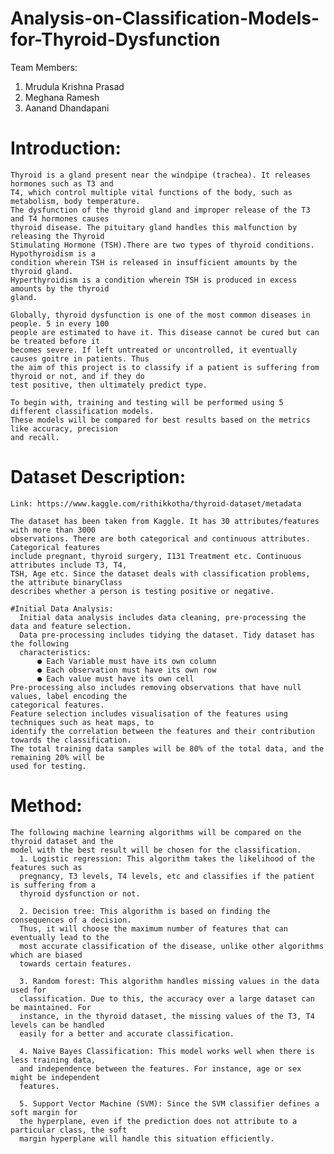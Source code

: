 # Analysis-on-Classification-Models-for-Thyroid-Dysfunction

Team Members:
  1. Mrudula Krishna Prasad
  2. Meghana Ramesh
  3. Aanand Dhandapani

# Introduction:
    Thyroid is a gland present near the windpipe (trachea). It releases hormones such as T3 and
    T4, which control multiple vital functions of the body, such as metabolism, body temperature.
    The dysfunction of the thyroid gland and improper release of the T3 and T4 hormones causes
    thyroid disease. The pituitary gland handles this malfunction by releasing the Thyroid
    Stimulating Hormone (TSH).There are two types of thyroid conditions. Hypothyroidism is a
    condition wherein TSH is released in insufficient amounts by the thyroid gland.
    Hyperthyroidism is a condition wherein TSH is produced in excess amounts by the thyroid
    gland.
    
    Globally, thyroid dysfunction is one of the most common diseases in people. 5 in every 100
    people are estimated to have it. This disease cannot be cured but can be treated before it
    becomes severe. If left untreated or uncontrolled, it eventually causes goitre in patients. Thus
    the aim of this project is to classify if a patient is suffering from thyroid or not, and if they do
    test positive, then ultimately predict type.
    
    To begin with, training and testing will be performed using 5 different classification models.
    These models will be compared for best results based on the metrics like accuracy, precision
    and recall.
    
# Dataset Description:
    Link: https://www.kaggle.com/rithikkotha/thyroid-dataset/metadata
    
    The dataset has been taken from Kaggle. It has 30 attributes/features with more than 3000
    observations. There are both categorical and continuous attributes. Categorical features
    include pregnant, thyroid surgery, I131 Treatment etc. Continuous attributes include T3, T4,
    TSH, Age etc. Since the dataset deals with classification problems, the attribute binaryClass
    describes whether a person is testing positive or negative.
    
    #Initial Data Analysis:
      Initial data analysis includes data cleaning, pre-processing the data and feature selection.
      Data pre-processing includes tidying the dataset. Tidy dataset has the following
      characteristics:
          ● Each Variable must have its own column
          ● Each observation must have its own row
          ● Each value must have its own cell
    Pre-processing also includes removing observations that have null values, label encoding the
    categorical features.
    Feature selection includes visualisation of the features using techniques such as heat maps, to
    identify the correlation between the features and their contribution towards the classification.
    The total training data samples will be 80% of the total data, and the remaining 20% will be
    used for testing.
# Method:
    The following machine learning algorithms will be compared on the thyroid dataset and the
    model with the best result will be chosen for the classification.
      1. Logistic regression: This algorithm takes the likelihood of the features such as
      pregnancy, T3 levels, T4 levels, etc and classifies if the patient is suffering from a
      thyroid dysfunction or not.
      
      2. Decision tree: This algorithm is based on finding the consequences of a decision.
      Thus, it will choose the maximum number of features that can eventually lead to the
      most accurate classification of the disease, unlike other algorithms which are biased
      towards certain features.
      
      3. Random forest: This algorithm handles missing values in the data used for
      classification. Due to this, the accuracy over a large dataset can be maintained. For
      instance, in the thyroid dataset, the missing values of the T3, T4 levels can be handled
      easily for a better and accurate classification.
      
      4. Naive Bayes Classification: This model works well when there is less training data,
      and independence between the features. For instance, age or sex might be independent
      features.
      
      5. Support Vector Machine (SVM): Since the SVM classifier defines a soft margin for
      the hyperplane, even if the prediction does not attribute to a particular class, the soft
      margin hyperplane will handle this situation efficiently.
    
